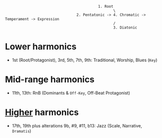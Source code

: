                                                1. Root
                                                      \
                                     2. Pentatonic -> 4. Chromatic -> Temperament -> Expression
                                                      /
                                                      3. Diatonic


# Lower harmonics
- 1st (Root/Protagonist), 3rd, 5th, 7th, 9th: Traditional, Worship, Blues (`Key`)
# Mid-range harmonics
- 11th, 13th: RnB (Dominants & `Off-Key`, Off-Beat Protagonist)
# [Higher](https://github.com/abikesa/adog/blob/main/index.md) harmonics
- 17th, 19th plus alterations 9b, #9, #11, b13: Jazz (Scale, Narrative, `Dramatis`)
